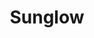 ---
weight: 1
images:
- /images/photos/20230405 - Sortie Photo - Stéphane G. - 0016.jpg
title: Sunglow
tags:
- street
---